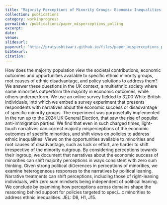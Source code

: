 ```yaml
---
title: "Majority Perceptions of Minority Groups: Economic Inequalities, Their Causes, and Policy Solutions"
collection: publications
category: workinprogress
permalink: /publications/paper_misperceptions_polling
excerpt: 
date: 
venue: 
slidesurl: 
paperurl: 'http://pratyushtiwari.github.io/files/paper_misperceptions_polling.pdf'
bibtexurl: 
citation:
---
```

How does the majority population view the societal contributions, economic outcomes and opportunities available to specific ethnic minority groups, root causes of ethnic disadvantage, and policy solutions to address them? We answer these questions in the UK context, a multiethnic society where some minorities outperform the majority in economic outcomes, while others underperform. We use an online survey fielded to 3200 White British individuals, into which we embed a survey experiment that presents respondents with narratives about the economic success or disadvantage of specific minority groups. The experiment was purposefully implemented in the run up to the 2024 UK General Election, that saw the rise of populist anti-immigration parties. We find that even in such charged times, light-touch narratives can correct majority misperceptions of the economic outcomes of specific minorities, and shift views on policies to address ethnic inequalities. Views on the opportunities available to minorities and root causes of disadvantage, such as luck or effort, are harder to shift irrespective of the minority outgroup. By considering perceptions towards their ingroup, we document that narratives about the economic success of minorities can shift majority perceptions in ways consistent with zero sum thinking. Given strong political di¤erences in perceptions of minorities, we examine heterogeneous responses to the narratives by political leaning. Narrative treatments can shift perceptions, including those of right-leaning individuals, with zero sum mindsets being independent of political leaning. We conclude by examining how perceptions across domains shape the reasoning behind support for policies targeted to speci…c minorities to address ethnic inequalities. JEL: D8, H1, J15.
